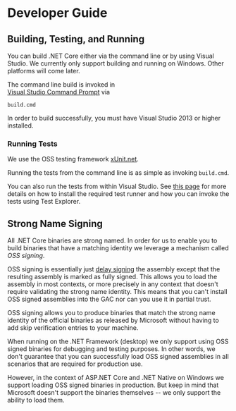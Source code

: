 # Developer Guide

## Building, Testing, and Running

You can build .NET Core either via the command line or by using Visual Studio.
We currently only support building and running on Windows. Other platforms will
come later.

The command line build is invoked in  
[Visual Studio Command Prompt](http://msdn.microsoft.com/en-us/library/ms229859(v=vs.110).aspx) 
via

```
build.cmd
```

In order to build successfully, you must have Visual Studio 2013 or higher
installed.

### Running Tests

We use the OSS testing framework [xUnit.net][xunit].

Running the tests from the command line is as simple as invoking `build.cmd`.

You can also run the tests from within Visual Studio. See [this page][xunit-runner]
for more details on how to install the required test runner and how you can
invoke the tests using Test Explorer.

[xunit]: http://xunit.github.io/
[xunit-runner]: https://xunit.codeplex.com/wikipage?title=HowToUseVs2012

## Strong Name Signing

All .NET Core binaries are strong named. In order for us to enable you to build
binaries that have a matching identity we leverage a mechanism called
*OSS signing*.

OSS signing is essentially just [delay signing][delay-signing] the assembly
except that the resulting assembly is marked as fully signed. This allows you to
load the assembly in most contexts, or more precisely in any context that
doesn't require validating the strong name identity. This means that you can't
install OSS signed assemblies into the GAC nor can you use it in partial trust.

OSS signing allows you to produce binaries that match the strong name identity
of the official binaries as released by Microsoft without having to add skip
verification entries to your machine.

When running on the .NET Framework (desktop) we only support using OSS signed
binaries for debugging and testing purposes. In other words, we don't guarantee
that you can successfully load OSS signed assemblies in all scenarios that are
required for production use.

However, in the context of ASP.NET Core and .NET Native on Windows we support
loading OSS signed binaries in production. But keep in mind that Microsoft
doesn't support the binaries themselves -- we only support the ability to load
them.

[delay-signing]: http://msdn.microsoft.com/en-us/library/t07a3dye.aspx